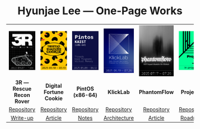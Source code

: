 <h1 align="center">Hyunjae Lee — One-Page Works</h1>

<table>
  <!-- 1행: 이미지 -->
  <tr>
    <td align="center" width="180><a href="#"><img src="./assets/posters/3r.png" alt="3R – Rescue Recon Rover" width="180"></a></td>
    <td align="center" width="180"><a href="#"><img src="./assets/posters/digital-fortune-cookie.png" alt="Digital Fortune Cookie" width="180"></a></td>
    <td align="center" width="180"><a href="#"><img src="./assets/posters/pintos.png" alt="PintOS (x86-64)" width="180"></a></td>
    <td align="center" width="180"><a href="#"><img src="./assets/posters/klicklab.png" alt="KlickLab" width="180"></a></td>
    <td align="center" width="180"><a href="#"><img src="./assets/posters/phantomflow.png" alt="PhantomFlow" width="180"></a></td>
    <td align="center" width="180"><a href="#"><img src="./assets/posters/project-l.png" alt="Project L" width="180"></a></td>
  </tr>

  <!-- 2행: 제목 -->
  <tr>
    <td align="center"><strong>3R — Rescue Recon Rover</strong></td>
    <td align="center"><strong>Digital Fortune Cookie</strong></td>
    <td align="center"><strong>PintOS (x86-64)</strong></td>
    <td align="center"><strong>KlickLab</strong></td>
    <td align="center"><strong>PhantomFlow</strong></td>
    <td align="center"><strong>Project L</strong></td>
  </tr>

  <!-- 3행: Repository 링크 -->
  <tr>
    <td align="center"><a href="#">Repository</a></td>
    <td align="center"><a href="#">Repository</a></td>
    <td align="center"><a href="#">Repository</a></td>
    <td align="center"><a href="#">Repository</a></td>
    <td align="center"><a href="#">Repository</a></td>
    <td align="center"><a href="#">Repository</a></td>
  </tr>

  <!-- 4행: Article / Notes 링크 -->
  <tr>
    <td align="center"><a href="#">Write-up</a></td>
    <td align="center"><a href="#">Article</a></td>
    <td align="center"><a href="#">Notes</a></td>
    <td align="center"><a href="#">Architecture</a></td>
    <td align="center"><a href="#">Article</a></td>
    <td align="center"><a href="#">Roadmap</a></td>
  </tr>
</table>
